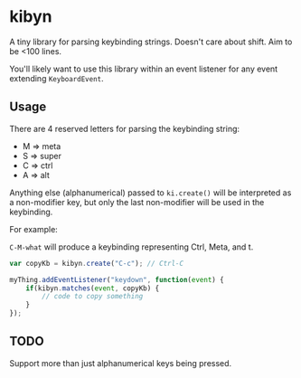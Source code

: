 # kibyn

A tiny library for parsing keybinding strings. Doesn't care about shift. Aim to be <100 lines.

You'll likely want to use this library within an event listener for any event extending `KeyboardEvent`.

## Usage

There are 4 reserved letters for parsing the keybinding string:

* M => meta
* S => super
* C => ctrl
* A => alt

Anything else (alphanumerical) passed to `ki.create()` will be interpreted as a non-modifier key, but
only the last non-modifier will be used in the keybinding.

For example:

`C-M-what` will produce a keybinding representing Ctrl, Meta, and t.

```javascript
var copyKb = kibyn.create("C-c"); // Ctrl-C

myThing.addEventListener("keydown", function(event) {
    if(kibyn.matches(event, copyKb) {
        // code to copy something
    }
});
```

## TODO

Support more than just alphanumerical keys being pressed. 
